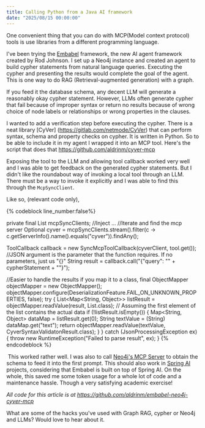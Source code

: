 ```yaml
---
title: Calling Python from a Java AI framework
date: "2025/08/15 00:00:00"
---
```



One convenient thing that you can do with MCP(Model context protocol) tools is use libraries from a different programming language. 

I've been trying the [Embabel](https://github.com/embabel/embabel-agent) framework, the new AI agent framework created by Rod Johnson. I set up a Neo4j instance and created an agent to build cypher statements from natural language queries. Executing the cypher and presenting the results would complete the goal of the agent. This is one way to do RAG (Retrieval-augmented generation) with a graph.

If you feed it the database schema, any decent LLM will generate a reasonably okay cypher statement. However, LLMs often generate cypher that fail because of improper syntax or return no results because of wrong choice of node labels or relationships or wrong properties in the clauses. 

I wanted to add a verification step before executing the cypher. There is a neat library [CyVer] (https://gitlab.com/netmode/CyVer) that can perform syntax, schema and property checks on cypher. It is written in Python. So to be able to include it in my agent I wrapped it into an MCP tool. Here's the script that does that https://github.com/aldrinm/cyver-mcp

Exposing the tool to the LLM and allowing tool callback worked very well and I was able to get feedback on the generated cypher statements. But I didn't like the roundabout way of invoking a local tool through an LLM. There must be a way to invoke it explicitly and I was able to find this through the `McpSyncClient`.


Like so, (relevant code only),

{% codeblock line_number:false%}

private final List<McpSyncClient> mcpSyncClients; //Inject
...
//Iterate and find the mcp server
Optional<McpSyncClient> cyver = mcpSyncClients.stream().filter(c -> c.getServerInfo().name().equals("cyver")).findAny();

ToolCallback callback = new SyncMcpToolCallback(cyverClient, tool.get());
//JSON argument is the parameter that the function requires. If no parameters, just us "{}"
String result = callback.call("{\"query\": \"" + cypherStatement + "\"}"); 

//Easier to handle the results if you map it to a class,
final ObjectMapper objectMapper = new ObjectMapper();
objectMapper.configure(DeserializationFeature.FAIL_ON_UNKNOWN_PROPERTIES, false);
try {
  List<Map<String, Object>> listResult = objectMapper.readValue(result, List.class);
  // Assuming the first element of the list contains the actual data
  if (!listResult.isEmpty()) {
    Map<String, Object> dataMap = listResult.get(0);
    String textValue = (String) dataMap.get("text");
    return objectMapper.readValue(textValue, CyverSyntaxValidatonResult.class);
  }
} catch (JsonProcessingException ex) {
  throw new RuntimeException("Failed to parse result", ex);
}
{% endcodeblock %}

​
This worked rather well. I was also to call [Neo4j's MCP Server](https://github.com/neo4j-contrib/mcp-neo4j/tree/main/servers/mcp-neo4j-cypher) to obtain the schema to feed it into the first prompt. This should also work in [Spring AI](https://spring.io/projects/spring-ai) projects, considering that Embabel is built on top of Spring AI.
On the whole, this saved me some token usage for a whole lot of code and a maintenance hassle. Though a very satisfying academic exercise!


*All code for this article is at https://github.com/aldrinm/embabel-neo4j-cyver-mcp*

What are some of the hacks you've used with Graph RAG, cypher or Neo4j and LLMs? Would love to hear about it.